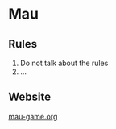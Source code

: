 # Mau

## Rules

1. Do not talk about the rules
2. ...

## Website

[mau-game.org](https://www.mau-game.org)
